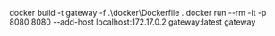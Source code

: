 docker build -t gateway -f .\docker\Dockerfile . 
docker run --rm -it -p 8080:8080 --add-host localhost:172.17.0.2 gateway:latest gateway